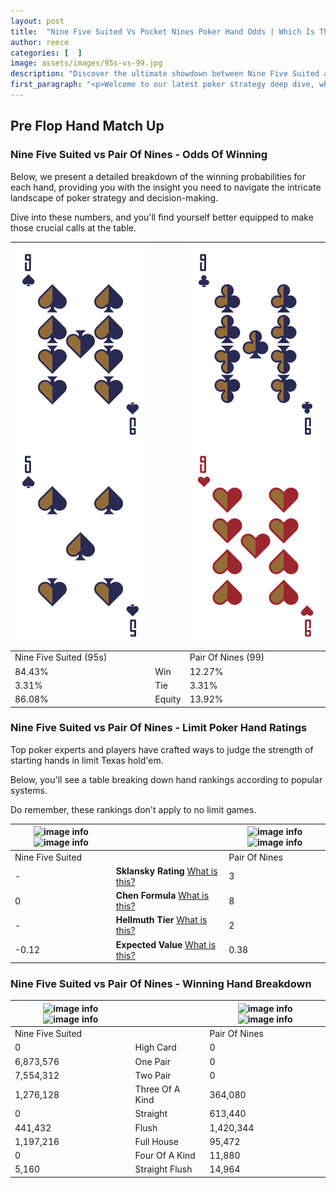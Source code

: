 ```yaml
---
layout: post
title:  "Nine Five Suited Vs Pocket Nines Poker Hand Odds | Which Is The Better Hand In Poker? A Complete Guide"
author: reece
categories: [  ]
image: assets/images/95s-vs-99.jpg
description: "Discover the ultimate showdown between Nine Five Suited and Pair Of Nines in poker! Uncover the odds, strategies, and scenarios where one hand triumphs over the other. Get ready to up your poker game with this thrilling analysis."
first_paragraph: "<p>Welcome to our latest poker strategy deep dive, where we're pitting two distinct hands against each other in a high-stakes showdown: Nine Five Suited vs Pair Of Nines.</p><p>In the dynamic world of poker, every decision counts, and knowing which hand holds the upper hand is key to your success at the table.</p><p>In this article, we'll dissect these two hands, explore the scenarios where one dominates the other, and equip you with the knowledge to make strategic choices that can tip the odds in your favor.</p><p>Get ready to unravel the intriguing dynamics of these poker hands and elevate your game to new heights.</p>"
---
```




[comment]: # (sp0)

## Pre Flop Hand Match Up

<div class="table hand-ratings" markdown="1"> 



### Nine Five Suited vs Pair Of Nines - Odds Of Winning

Below, we present a detailed breakdown of the winning probabilities for each hand, providing you with the insight you need to navigate the intricate landscape of poker strategy and decision-making. 

Dive into these numbers, and you'll find yourself better equipped to make those crucial calls at the table.


    
| ![image info](assets/images/hand1/9.png) ![image info](assets/images/hand1/5.png) |  | ![image info](assets/images/hand2/9.png) ![image info](assets/images/hand2/9o.png) |
| -------- | -------- | -------- |
| Nine Five Suited (95s) |  | Pair Of Nines (99) |
| 84.43% | Win | 12.27% |
| 3.31% | Tie | 3.31% |
| 86.08% | Equity | 13.92% |




[comment]: # (sp1)



### Nine Five Suited vs Pair Of Nines - Limit Poker Hand Ratings

Top poker experts and players have crafted ways to judge the strength of starting hands in limit Texas hold'em. 

Below, you'll see a table breaking down hand rankings according to popular systems. 

Do remember, these rankings don't apply to no limit games.


    
| ![image info](https://www.riverpairs.com/assets/images/hand1/9.png) ![image info](https://www.riverpairs.com/assets/images/hand1/5.png) |  | ![image info](https://www.riverpairs.com/assets/images/hand2/9.png) ![image info](https://www.riverpairs.com/assets/images/hand2/9o.png) |
| -------- | -------- | -------- |
| Nine Five Suited |  | Pair Of Nines |
| - | **Sklansky Rating** [What is this?](/sklansky-rating-explained) | 3 |
| 0 | **Chen Formula** [What is this?](/chen-formula-explained) | 8 |
| - | **Hellmuth Tier** [What is this?](/Hellmuth-tier-explained) | 2 |
| -0.12 | **Expected Value** [What is this?](/expected-value-explained) | 0.38 |




[comment]: # (sp2)



### Nine Five Suited vs Pair Of Nines - Winning Hand Breakdown


    
| ![image info](https://www.riverpairs.com/assets/images/hand1/9.png) ![image info](https://www.riverpairs.com/assets/images/hand1/5.png) |  | ![image info](https://www.riverpairs.com/assets/images/hand2/9.png) ![image info](https://www.riverpairs.com/assets/images/hand2/9o.png) |
| -------- | -------- | -------- |
| Nine Five Suited |  | Pair Of Nines |
| 0 | High Card | 0 |
| 6,873,576 | One Pair | 0 |
| 7,554,312 | Two Pair | 0 |
| 1,276,128 | Three Of A Kind | 364,080 |
| 0 | Straight | 613,440 |
| 441,432 | Flush | 1,420,344 |
| 1,197,216 | Full House | 95,472 |
| 0 | Four Of A Kind | 11,880 |
| 5,160 | Straight Flush | 14,964 |




[comment]: # (sp3)



</div>

[comment]: # (sp4)



[comment]: # (sp5)

